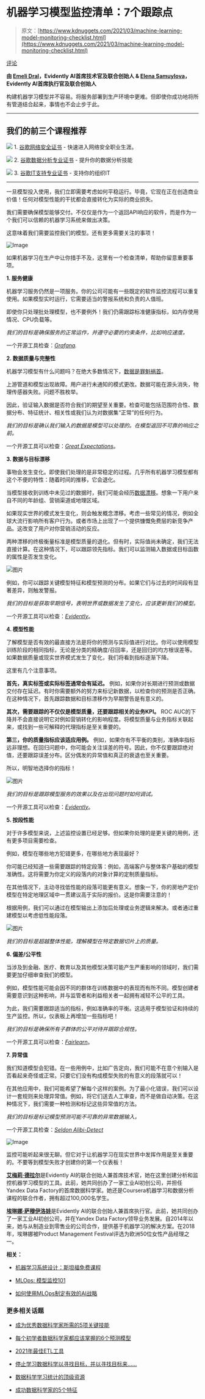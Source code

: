 # 机器学习模型监控清单：7个跟踪点

> 原文：[https://www.kdnuggets.com/2021/03/machine-learning-model-monitoring-checklist.html](https://www.kdnuggets.com/2021/03/machine-learning-model-monitoring-checklist.html)

[评论](#comments)

**由 [Emeli Dral](https://twitter.com/EmeliDral)，Evidently AI首席技术官及联合创始人 & [Elena Samuylova](https://twitter.com/elenasamuylova/)，Evidently AI首席执行官及联合创始人**

构建机器学习模型并不容易。将服务部署到生产环境中更难。但即使你成功地将所有管道结合起来，事情也不会止步于此。

* * *

## 我们的前三个课程推荐

![](../Images/0244c01ba9267c002ef39d4907e0b8fb.png) 1\. [谷歌网络安全证书](https://www.kdnuggets.com/google-cybersecurity) - 快速进入网络安全职业生涯。

![](../Images/e225c49c3c91745821c8c0368bf04711.png) 2\. [谷歌数据分析专业证书](https://www.kdnuggets.com/google-data-analytics) - 提升你的数据分析技能

![](../Images/0244c01ba9267c002ef39d4907e0b8fb.png) 3\. [谷歌IT支持专业证书](https://www.kdnuggets.com/google-itsupport) - 支持你的组织IT

* * *

一旦模型投入使用，我们立即需要考虑如何平稳运行。毕竟，它现在正在创造商业价值！任何对模型性能的干扰都会直接转化为实际的商业损失。

我们需要确保模型能够交付。不仅仅是作为一个返回API响应的软件，而是作为一个我们可以信赖的机器学习系统来做出决策。

这意味着我们需要监控我们的模型。还有更多需要关注的事项！

![Image](../Images/b29caf6d23d8985bee785a88032cd741.png)

如果机器学习在生产中让你措手不及，这里有一个检查清单，帮助你留意重要事项。

**1\. 服务健康**

机器学习服务仍然是一项服务。你的公司可能有一些既定的软件监控流程可以重复使用。如果模型实时运行，它需要适当的警报系统和负责的人值班。

即使你只处理批处理模型，也不要例外！我们仍需跟踪标准健康指标，如内存使用情况、CPU负载等。

*我们的目标是确保服务的正常运作，并遵守必要的约束条件，比如响应速度。*

一个开源工具检查：[*Grafana*](https://github.com/grafana/grafana)*.*

**2\. 数据质量与完整性**

机器学习模型有什么问题吗？在绝大多数情况下，[数据是罪魁祸首](https://evidentlyai.com/blog/machine-learning-monitoring-what-can-go-wrong-with-your-data)。

上游管道和模型出现故障。用户进行未通知的模式更改。数据可能在源头消失，物理传感器失败。问题不胜枚举。

因此，验证输入数据是否符合我们的期望至关重要。检查可能包括范围符合性、数据分布、特征统计、相关性或我们认为对数据集“正常”的任何行为。

*我们的目标是确认我们输入的数据是模型可以处理的。在模型返回不可靠的响应之前。*

一个开源工具可以检查：[*Great Expectations*](https://github.com/great-expectations/great_expectations)。

**3. 数据与目标漂移**

事物会发生变化。即使我们处理的是非常稳定的过程。几乎所有机器学习模型都有这个不便的特性：随着时间的推移，它会退化。

当模型接收到训练中未见过的数据时，我们可能会经历[数据漂移](https://evidentlyai.com/blog/machine-learning-monitoring-data-and-concept-drift)。想象一下用户来自不同的年龄组、营销渠道或地理区域。

如果现实世界的模式发生变化，则会触发概念漂移。考虑一些常见的情况，例如全球大流行影响所有客户行为。或者市场上出现了一个提供慷慨免费层的新竞争产品。这改变了用户对你营销活动的反应。

两种漂移的终极衡量标准是模型质量的退化。但有时，实际值尚未确定，我们无法直接计算。在这种情况下，可以跟踪领先指标。我们可以监测输入数据或目标函数的属性是否发生变化。

![图片](../Images/6efeba1798617c476e8b559d61ecbcb6.png)

例如，你可以跟踪关键模型特征和模型预测的分布。如果它们与过去的时间段有显著差异，则触发警报。

*我们的目标是获取早期信号，表明世界或数据发生了变化，应该更新我们的模型。*

一个开源工具可以检查：[*Evidently*](https://github.com/evidentlyai/evidently)。

**4. 模型性能**

了解模型是否有效的最直接方法是将你的预测与实际值进行对比。你可以使用模型训练阶段的相同指标，无论是分类的精确度/召回率，还是回归的均方根误差等。如果数据质量或现实世界模式发生了变化，我们将看到指标逐渐下降。

这里有几个注意事项。

**首先，真实标签或实际标签通常会有延迟。** 例如，如果你对长期进行预测或数据交付存在延迟。有时你需要额外的努力来标记新数据，以检查你的预测是否正确。在这种情况下，首先跟踪数据和目标漂移作为早期警告是有意义的。

**其次，需要跟踪的不仅仅是模型质量，还要跟踪相关的业务KPI。** ROC AUC的下降并不会直接说明它对例如营销转化的影响程度。将模型质量与业务指标关联起来，或找到一些可解释的代理指标是至关重要的。

**第三，你的质量指标应该适应用例。** 例如，如果你有不平衡的类别，准确率指标远非理想。在回归问题中，你可能会关注误差的符号。因此，你不仅要跟踪绝对值，还要跟踪误差分布。区分偶发的异常值和真正的衰退也至关重要。

所以，明智地选择你的指标！

![图片](../Images/8439a2a6935b22fb1dd1563563b1cb95.png)

*我们的目标是跟踪模型服务的效果以及在出现问题时如何调试。*

一个开源工具可以检查：[*Evidently*](https://github.com/evidentlyai/evidently)。

**5\. 按段性能**

对于许多模型来说，上述监控设置已经足够。但如果你处理的是更关键的用例，还有更多项目需要检查。

例如，模型在哪些地方犯错更多，在哪些地方表现最好？

你可能已经知道一些需要跟踪的特定段落：例如，高端客户与整体客户基础的模型准确性。这将需要为你定义的段落内的对象计算的定制质量指标。

在其他情况下，主动寻找低性能的段落可能更有意义。想象一下，你的房地产定价模型在特定地理区域中一贯建议高于实际的报价。这是你需要注意的！

根据用例，我们可以通过在模型输出上添加后处理或业务逻辑来解决。或者通过重建模型以考虑低性能段落。

![图片](../Images/66ca85daea3a3aed3b32bb11d84053f1.png)

*我们的目标是超越整体性能，理解模型在特定数据切片上的质量。*

**6\. 偏差/公平性**

当涉及到金融、医疗、教育以及其他模型决策可能产生严重影响的领域时，我们需要更加仔细审查我们的模型。

例如，模型性能可能会因不同的群体在训练数据中的表现而有所不同。模型创建者需要意识到这种影响，并与监管者和利益相关者一起拥有减轻不公平的工具。

为此，我们需要跟踪适当的指标，例如准确率的平衡。这适用于模型验证和持续的生产监控。所以，仪表板上再增加一些指标吧！

*我们的目标是确保所有子群体的公平对待并跟踪合规性。*

一个开源工具可以检查：[*Fairlearn*](https://github.com/fairlearn/fairlearn)。

**7\. 异常值**

我们知道模型会犯错。在一些用例中，比如广告定向，我们可能不在意个别输入是否看起来奇怪或正常。只要它们没有构成模型失败的有意义的段落就可以！

在其他应用中，我们可能希望了解每个这样的案例。为了最小化错误，我们可以设计一套规则来处理异常值。例如，将它们送去人工审查，而不是做自动决策。在这种情况下，我们需要一种检测和标记这些异常值的方法。

*我们的目标是标记模型预测可能不可靠的异常数据输入。*

一个开源工具检查：[*Seldon Alibi-Detect*](https://github.com/SeldonIO/alibi-detect)

![Image](../Images/0bcc5f81d4c8b8260764e402db3ec31d.png)

监控可能听起来很无聊。但它对于让机器学习在现实世界中发挥作用是至关重要的。不要等到模型失败才创建你的第一个仪表板！

[**艾梅莉·德拉尔**](https://twitter.com/EmeliDral)是Evidently AI的联合创始人兼首席技术官，她在这里创建分析和监控机器学习模型的工具。此前，她共同创办了一家工业AI初创公司，并担任Yandex Data Factory的首席数据科学家。她还是Coursera机器学习和数据分析课程的联合作者，拥有超过100,000名学生。

[**埃琳娜·萨穆伊洛娃**](https://twitter.com/elenasamuylova/)是Evidently AI的联合创始人兼首席执行官。此前，她共同创办了一家工业AI初创公司，并在Yandex Data Factory领导业务发展。自2014年以来，她与从制造业到零售业的公司合作，提供基于机器学习的解决方案。在2018年，埃琳娜被Product Management Festival评选为欧洲50位女性产品经理之一。

**相关：**

+   [机器学习系统设计：斯坦福免费课程](/2021/02/machine-learning-systems-design-free-stanford-course.html)

+   [MLOps: 模型监控101](/2021/01/mlops-model-monitoring-101.html)

+   [如何使用MLOps制定有效的AI战略](/2021/01/mlops-effective-ai-strategy.html)

### 更多相关话题

+   [成为优秀数据科学家所需的5项关键技能](https://www.kdnuggets.com/2021/12/5-key-skills-needed-become-great-data-scientist.html)

+   [每个初学者数据科学家都应该掌握的6个预测模型](https://www.kdnuggets.com/2021/12/6-predictive-models-every-beginner-data-scientist-master.html)

+   [2021年最佳ETL工具](https://www.kdnuggets.com/2021/12/mozart-best-etl-tools-2021.html)

+   [停止学习数据科学以寻找目标，并以寻找目标来……](https://www.kdnuggets.com/2021/12/stop-learning-data-science-find-purpose.html)

+   [数据科学学习统计的顶级资源](https://www.kdnuggets.com/2021/12/springboard-top-resources-learn-data-science-statistics.html)

+   [成功数据科学家的5个特征](https://www.kdnuggets.com/2021/12/5-characteristics-successful-data-scientist.html)
